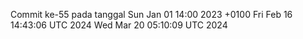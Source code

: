 Commit ke-55 pada tanggal Sun Jan 01 14:00 2023 +0100
Fri Feb 16 14:43:06 UTC 2024
Wed Mar 20 05:10:09 UTC 2024
